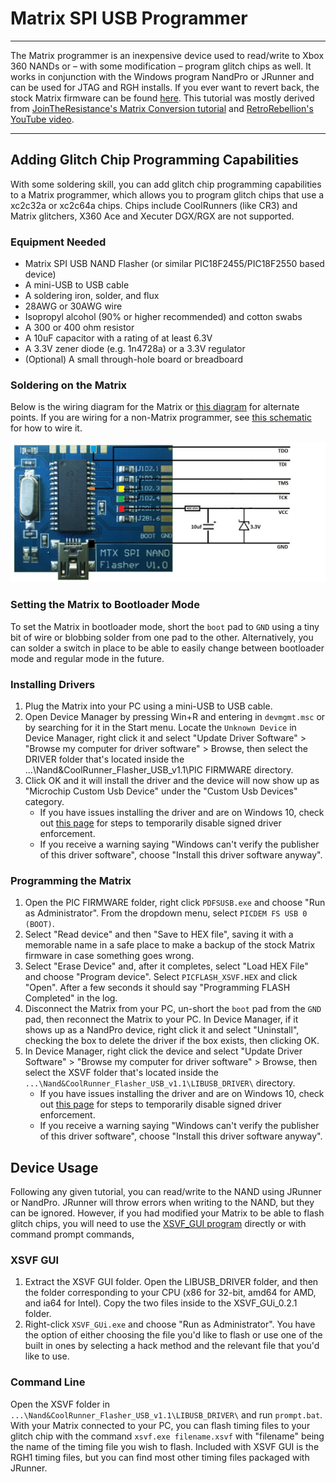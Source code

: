 # Matrix SPI USB Programmer

------

The Matrix programmer is an inexpensive device used to read/write to  Xbox 360 NANDs or – with some modification – program glitch chips as  well. It works in conjunction with the Windows program NandPro or  JRunner and can be used for JTAG and RGH installs. If you ever want to  revert back, the stock Matrix firmware can be found [here](http://www.mediafire.com/file/n4sp1ao0w6viayb/Matrix_NAND_Flasher_Stock_Firmware.zip/file). This tutorial was mostly derived from [JoinTheResistance's Matrix Conversion tutorial](https://www.se7ensins.com/forums/threads/diy-tutorial-matrix-spi-nand-flasher-upgrade-to-cpld-coolrunner-glitch-chip-programmer.1317809/) and [RetroRebellion's YouTube video](https://www.youtube.com/watch?v=CyloFFZ4PPk). 

------

## Adding Glitch Chip Programming Capabilities

With some soldering skill, you can add glitch chip programming  capabilities to a Matrix programmer, which allows you to program glitch  chips that use a xc2c32a or xc2c64a chips. Chips include CoolRunners  (like CR3) and Matrix glitchers, X360 Ace and Xecuter DGX/RGX are not  supported.

### Equipment Needed

- Matrix SPI USB NAND Flasher (or similar PIC18F2455/PIC18F2550 based device)
- A mini-USB to USB cable
- A soldering iron, solder, and flux
- 28AWG or 30AWG wire
- Isopropyl alcohol (90% or higher recommended) and cotton swabs
- A 300 or 400 ohm resistor
- A 10uF capacitor with a rating of at least 6.3V
- A 3.3V zener diode (e.g. 1n4728a) or a 3.3V regulator
- (Optional) A small through-hole board or breadboard

### Soldering on the Matrix

Below is the wiring diagram for the Matrix or [this diagram](https://i.imgur.com/frC4TFL.jpg) for alternate points. If you are wiring for a non-Matrix programmer, see [this schematic](https://i.imgur.com/17QI4gJ.jpg) for how to wire it. 

![matrix diagram](../media/eReacpiU2VHcbMwyq47iUhSZwA17DTeOHq_Oq_aH-b4.png)

### Setting the Matrix to Bootloader Mode

To set the Matrix in bootloader mode, short the `boot` pad to `GND` using a tiny bit of wire or blobbing solder from one pad to the other.  Alternatively, you can solder a switch in place to be able to easily  change between bootloader mode and regular mode in the future. 

### Installing Drivers

1. Plug the Matrix into your PC using a mini-USB to USB cable.
2. Open Device Manager by pressing Win+R and entering in `devmgmt.msc` or by searching for it in the Start menu. Locate the `Unknown Device` in Device Manager, right click it and select "Update Driver Software"  > "Browse my computer for driver software" > Browse, then select  the DRIVER folder that's located inside the  ...\Nand&CoolRunner_Flasher_USB_v1.1\PIC FIRMWARE directory.
3. Click OK and it will install the driver and the device will now  show up as "Microchip Custom Usb Device" under the "Custom Usb Devices"  category. 
   - If you have issues installing the driver and are on Windows 10, check out [this page](https://old.reddit.com/r/360hacks/wiki/troubleshooting/unsigned_drivers) for steps to temporarily disable signed driver enforcement.
   - If you receive a warning saying "Windows can't verify the publisher  of this driver software", choose "Install this driver software anyway". 

### Programming the Matrix

1. Open the PIC FIRMWARE folder, right click `PDFSUSB.exe` and choose "Run as Administrator". From the dropdown menu, select `PICDEM FS USB 0 (BOOT)`. 
2. Select "Read device" and then "Save to HEX file", saving it with a memorable name in a safe place to make a backup of the stock Matrix  firmware in case something goes wrong. 
3. Select "Erase Device" and, after it completes, select "Load HEX File" and choose "Program device". Select `PICFLASH_XSVF.HEX` and click "Open". After a few seconds it should say "Programming FLASH Completed" in the log.
4. Disconnect the Matrix from your PC, un-short the `boot` pad from the `GND` pad, then reconnect the Matrix to your PC. In Device Manager, if it  shows up as a NandPro device, right click it and select "Uninstall",  checking the box to delete the driver if the box exists, then clicking  OK.
5. In Device Manager, right click the device and select "Update  Driver Software" > "Browse my computer for driver software" >  Browse, then select the XSVF folder that's located inside the `...\Nand&CoolRunner_Flasher_USB_v1.1\LIBUSB_DRIVER\` directory.
   - If you have issues installing the driver and are on Windows 10, check out [this page](https://old.reddit.com/r/360hacks/wiki/troubleshooting/unsigned_drivers) for steps to temporarily disable signed driver enforcement.
   - If you receive a warning saying "Windows can't verify the publisher  of this driver software", choose "Install this driver software anyway".

## Device Usage

Following any given tutorial, you can read/write to the NAND using  JRunner or NandPro. JRunner will throw errors when writing to the NAND,  but they can be ignored. However, if you had modified your Matrix to be  able to flash glitch chips, you will need to use the [XSVF_GUI program](http://www.mediafire.com/file/yizkh7hilv162rz/XSVF_GUi_0.2.1.zip/file) directly or with command prompt commands, 

### XSVF GUI

1. Extract the XSVF GUI folder. Open the LIBUSB_DRIVER folder, and  then the folder corresponding to your CPU (x86 for 32-bit, amd64 for  AMD, and ia64 for Intel). Copy the two files inside to the  XSVF_GUi_0.2.1 folder. 
2. Right-click `XSVF_GUi.exe` and choose "Run as  Administrator". You have the option of either choosing the file you'd  like to flash or use one of the built in ones by selecting a hack method and the relevant file that you'd like to use.

### Command Line

Open the XSVF folder in `...\Nand&CoolRunner_Flasher_USB_v1.1\LIBUSB_DRIVER\` and run `prompt.bat`. With your Matrix connected to your PC, you can flash timing files to your glitch chip with the command `xsvf.exe filename.xsvf` with "filename" being the name of the timing file you wish to flash.  Included with XSVF GUI is the RGH1 timing files, but you can find most  other timing files packaged with JRunner.